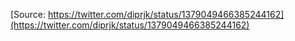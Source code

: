 [Source: https://twitter.com/diprjk/status/1379049466385244162](https://twitter.com/diprjk/status/1379049466385244162)